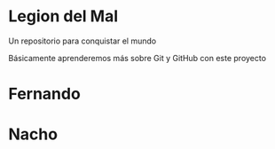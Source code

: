 # Legion del Mal
Un repositorio para conquistar el mundo

Básicamente aprenderemos más sobre Git y GitHub con este proyecto


# Fernando
# Nacho


